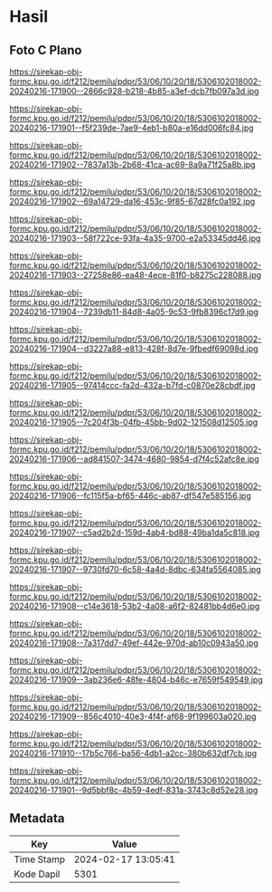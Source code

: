 # Hasil

## Foto C Plano

https://sirekap-obj-formc.kpu.go.id/f212/pemilu/pdpr/53/06/10/20/18/5306102018002-20240216-171900--2866c928-b218-4b85-a3ef-dcb7fb097a3d.jpg

https://sirekap-obj-formc.kpu.go.id/f212/pemilu/pdpr/53/06/10/20/18/5306102018002-20240216-171901--f5f239de-7ae9-4eb1-b80a-e16dd006fc84.jpg

https://sirekap-obj-formc.kpu.go.id/f212/pemilu/pdpr/53/06/10/20/18/5306102018002-20240216-171902--7837a13b-2b68-41ca-ac69-8a9a71f25a8b.jpg

https://sirekap-obj-formc.kpu.go.id/f212/pemilu/pdpr/53/06/10/20/18/5306102018002-20240216-171902--69a14729-da16-453c-9f85-67d28fc0a192.jpg

https://sirekap-obj-formc.kpu.go.id/f212/pemilu/pdpr/53/06/10/20/18/5306102018002-20240216-171903--58f722ce-93fa-4a35-9700-e2a53345dd46.jpg

https://sirekap-obj-formc.kpu.go.id/f212/pemilu/pdpr/53/06/10/20/18/5306102018002-20240216-171903--27258e86-ea48-4ece-81f0-b8275c228088.jpg

https://sirekap-obj-formc.kpu.go.id/f212/pemilu/pdpr/53/06/10/20/18/5306102018002-20240216-171904--7239db11-84d8-4a05-9c53-9fb8396c17d9.jpg

https://sirekap-obj-formc.kpu.go.id/f212/pemilu/pdpr/53/06/10/20/18/5306102018002-20240216-171904--d3227a88-e813-428f-8d7e-9fbedf69098d.jpg

https://sirekap-obj-formc.kpu.go.id/f212/pemilu/pdpr/53/06/10/20/18/5306102018002-20240216-171905--97414ccc-fa2d-432a-b7fd-c0870e28cbdf.jpg

https://sirekap-obj-formc.kpu.go.id/f212/pemilu/pdpr/53/06/10/20/18/5306102018002-20240216-171905--7c204f3b-04fb-45bb-9d02-121508d12505.jpg

https://sirekap-obj-formc.kpu.go.id/f212/pemilu/pdpr/53/06/10/20/18/5306102018002-20240216-171906--ad841507-3474-4680-9854-d7f4c52afc8e.jpg

https://sirekap-obj-formc.kpu.go.id/f212/pemilu/pdpr/53/06/10/20/18/5306102018002-20240216-171906--fc115f5a-bf65-446c-ab87-df547e585156.jpg

https://sirekap-obj-formc.kpu.go.id/f212/pemilu/pdpr/53/06/10/20/18/5306102018002-20240216-171907--c5ad2b2d-159d-4ab4-bd88-49ba1da5c818.jpg

https://sirekap-obj-formc.kpu.go.id/f212/pemilu/pdpr/53/06/10/20/18/5306102018002-20240216-171907--9730fd70-6c58-4a4d-8dbc-634fa5564085.jpg

https://sirekap-obj-formc.kpu.go.id/f212/pemilu/pdpr/53/06/10/20/18/5306102018002-20240216-171908--c14e3618-53b2-4a08-a6f2-82481bb4d6e0.jpg

https://sirekap-obj-formc.kpu.go.id/f212/pemilu/pdpr/53/06/10/20/18/5306102018002-20240216-171908--7a317dd7-49ef-442e-970d-ab10c0943a50.jpg

https://sirekap-obj-formc.kpu.go.id/f212/pemilu/pdpr/53/06/10/20/18/5306102018002-20240216-171909--3ab236e6-48fe-4804-b46c-e7659f549549.jpg

https://sirekap-obj-formc.kpu.go.id/f212/pemilu/pdpr/53/06/10/20/18/5306102018002-20240216-171909--856c4010-40e3-4f4f-af68-9f199603a020.jpg

https://sirekap-obj-formc.kpu.go.id/f212/pemilu/pdpr/53/06/10/20/18/5306102018002-20240216-171910--17b5c766-ba56-4db1-a2cc-380b632df7cb.jpg

https://sirekap-obj-formc.kpu.go.id/f212/pemilu/pdpr/53/06/10/20/18/5306102018002-20240216-171901--9d5bbf8c-4b59-4edf-831a-3743c8d52e28.jpg


## Metadata

| Key        | Value               |
| ---------- | ------------------- |
| Time Stamp | 2024-02-17 13:05:41 |
| Kode Dapil | 5301                |



